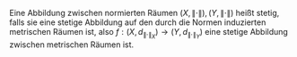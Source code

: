 Eine Abbildung zwischen normierten Räumen $(X, \left\lVert \cdot  \right\rVert ), (Y, \left\lVert \cdot  \right\rVert )$ heißt stetig, falls sie eine stetige Abbildung auf den durch die Normen induzierten metrischen Räumen ist, also $f : \left(X,d_{{\left\lVert \cdot  \right\rVert }_X}\right) \to \left(Y, d_{{\left\lVert \cdot  \right\rVert }_Y}\right)$ eine stetige Abbildung zwischen metrischen Räumen ist.
